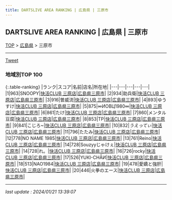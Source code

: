 ```yaml
---
title: DARTSLIVE AREA RANKING | 広島県 | 三原市
---
```

## DARTSLIVE AREA RANKING | 広島県 | 三原市

[TOP](/darts/rank/) > [広島県](/darts/rank/広島県/) > 三原市

___

<a href="https://twitter.com/share?ref_src=twsrc%5Etfw" data-text="DARTSLIVE AREA RANKING | 広島県三原市" class="twitter-share-button" data-via="DARTSLIVE" data-hashtags="DARTSLIVE" data-related="DARTSLIVE" data-show-count="false">Tweet</a>

### 地域別TOP 100

{:.table-ranking}
|ランク|スコア|名前|店名|所在地|
|---|---|---|---|---|
|1|963|SNOOPY|<a href="https://search.dartslive.com/jp/shop/235775cf7be5cbeeb21333aee1bd51e4">快活CLUB 三原店</a>|<a href="/darts/rank/広島県/三原市">広島県三原市</a>|
|2|934|助兵衛|<a href="https://search.dartslive.com/jp/shop/235775cf7be5cbeeb21333aee1bd51e4">快活CLUB 三原店</a>|<a href="/darts/rank/広島県/三原市">広島県三原市</a>|
|3|916|曽威流|<a href="https://search.dartslive.com/jp/shop/235775cf7be5cbeeb21333aee1bd51e4">快活CLUB 三原店</a>|<a href="/darts/rank/広島県/三原市">広島県三原市</a>|
|4|893|ゆうすけ|<a href="https://search.dartslive.com/jp/shop/235775cf7be5cbeeb21333aee1bd51e4">快活CLUB 三原店</a>|<a href="/darts/rank/広島県/三原市">広島県三原市</a>|
|5|875|∞ИОВЦ1980∞|<a href="https://search.dartslive.com/jp/shop/235775cf7be5cbeeb21333aee1bd51e4">快活CLUB 三原店</a>|<a href="/darts/rank/広島県/三原市">広島県三原市</a>|
|6|861|たけ|<a href="https://search.dartslive.com/jp/shop/235775cf7be5cbeeb21333aee1bd51e4">快活CLUB 三原店</a>|<a href="/darts/rank/広島県/三原市">広島県三原市</a>|
|7|860|メンタル豆腐|<a href="https://search.dartslive.com/jp/shop/235775cf7be5cbeeb21333aee1bd51e4">快活CLUB 三原店</a>|<a href="/darts/rank/広島県/三原市">広島県三原市</a>|
|8|853|TP|<a href="https://search.dartslive.com/jp/shop/235775cf7be5cbeeb21333aee1bd51e4">快活CLUB 三原店</a>|<a href="/darts/rank/広島県/三原市">広島県三原市</a>|
|9|841|こじろ~|<a href="https://search.dartslive.com/jp/shop/235775cf7be5cbeeb21333aee1bd51e4">快活CLUB 三原店</a>|<a href="/darts/rank/広島県/三原市">広島県三原市</a>|
|10|832|*うえってぃ*|<a href="https://search.dartslive.com/jp/shop/235775cf7be5cbeeb21333aee1bd51e4">快活CLUB 三原店</a>|<a href="/darts/rank/広島県/三原市">広島県三原市</a>|
|11|796|たたみ|<a href="https://search.dartslive.com/jp/shop/235775cf7be5cbeeb21333aee1bd51e4">快活CLUB 三原店</a>|<a href="/darts/rank/広島県/三原市">広島県三原市</a>|
|12|778|NO NAME 1985|<a href="https://search.dartslive.com/jp/shop/235775cf7be5cbeeb21333aee1bd51e4">快活CLUB 三原店</a>|<a href="/darts/rank/広島県/三原市">広島県三原市</a>|
|13|761|Reino|<a href="https://search.dartslive.com/jp/shop/235775cf7be5cbeeb21333aee1bd51e4">快活CLUB 三原店</a>|<a href="/darts/rank/広島県/三原市">広島県三原市</a>|
|14|728|Souzyyじゃけぇ|<a href="https://search.dartslive.com/jp/shop/235775cf7be5cbeeb21333aee1bd51e4">快活CLUB 三原店</a>|<a href="/darts/rank/広島県/三原市">広島県三原市</a>|
|14|728|れ。|<a href="https://search.dartslive.com/jp/shop/235775cf7be5cbeeb21333aee1bd51e4">快活CLUB 三原店</a>|<a href="/darts/rank/広島県/三原市">広島県三原市</a>|
|16|726|rocky|<a href="https://search.dartslive.com/jp/shop/235775cf7be5cbeeb21333aee1bd51e4">快活CLUB 三原店</a>|<a href="/darts/rank/広島県/三原市">広島県三原市</a>|
|17|526|YUКI-CHÅИ|<a href="https://search.dartslive.com/jp/shop/235775cf7be5cbeeb21333aee1bd51e4">快活CLUB 三原店</a>|<a href="/darts/rank/広島県/三原市">広島県三原市</a>|
|18|513|NAO1984|<a href="https://search.dartslive.com/jp/shop/235775cf7be5cbeeb21333aee1bd51e4">快活CLUB 三原店</a>|<a href="/darts/rank/広島県/三原市">広島県三原市</a>|
|19|478|愛嬌と強肝|<a href="https://search.dartslive.com/jp/shop/235775cf7be5cbeeb21333aee1bd51e4">快活CLUB 三原店</a>|<a href="/darts/rank/広島県/三原市">広島県三原市</a>|
|20|446|火拳のエース|<a href="https://search.dartslive.com/jp/shop/235775cf7be5cbeeb21333aee1bd51e4">快活CLUB 三原店</a>|<a href="/darts/rank/広島県/三原市">広島県三原市</a>|



___

_last update : 2024/01/21 13:39:07_


<script src="https://cdnjs.cloudflare.com/ajax/libs/jquery/3.6.1/jquery.min.js" integrity="sha512-aVKKRRi/Q/YV+4mjoKBsE4x3H+BkegoM/em46NNlCqNTmUYADjBbeNefNxYV7giUp0VxICtqdrbqU7iVaeZNXA==" crossorigin="anonymous" referrerpolicy="no-referrer"></script>
<script src="https://cdnjs.cloudflare.com/ajax/libs/jquery.tablesorter/2.31.3/js/jquery.tablesorter.min.js" integrity="sha512-qzgd5cYSZcosqpzpn7zF2ZId8f/8CHmFKZ8j7mU4OUXTNRd5g+ZHBPsgKEwoqxCtdQvExE5LprwwPAgoicguNg==" crossorigin="anonymous" referrerpolicy="no-referrer"></script>
<link rel="stylesheet" href="https://cdnjs.cloudflare.com/ajax/libs/jquery.tablesorter/2.31.3/css/theme.default.min.css" integrity="sha512-wghhOJkjQX0Lh3NSWvNKeZ0ZpNn+SPVXX1Qyc9OCaogADktxrBiBdKGDoqVUOyhStvMBmJQ8ZdMHiR3wuEq8+w==" crossorigin="anonymous" referrerpolicy="no-referrer" />
<script>
$(function() {
    $(".table-ranking").tablesorter({sortList:[[0, 0]]});
});
</script>

<script async src="https://platform.twitter.com/widgets.js" charset="utf-8"></script>